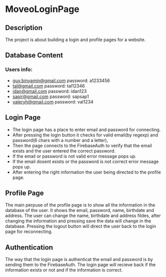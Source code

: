 # MoveoLoginPage

## Description
The project is about building a login and profile pages for a website.

## Database Content
### Users info:
* guy.binyamin@gmail.com		password: a1233456
* tal@gmail.com				password: tal12346
* idan@gmail.com				password: idan123
* sapir@gmail.com				password: sapsap1
* valeryh@gmail.com			password: val1234

## Login Page
* The login page has a place to enter email and password for connecting.
* After pressing the login button it checks for valid email(by regexp) and password(6 chars with a number and a letter),
* Then the page connects to the FirebaseAuth to verify that the email exists and the user entered the correct password. 
* If the email or password is not valid error message pops up. 
* If the email dosent exists or the password is not correct error message pops up.
* After entering the right information the user being directed to the profile page.

## Profile Page
The main perpuse of the profile page is to show all the information in the database of the user.
It shows the email, password, name, birthdate and address.
The user can change the name, birthdate and address fildes, after changing the information and pressing save the data will change in the database.
Pressing the logout button will direct the user back to the login page for reconnecting.

## Authentication
The way that the login page is authenticat the email and password is by sending them to the FirebaseAuth.
The login page will recieve back if the information exists or not and if the information is correct.
